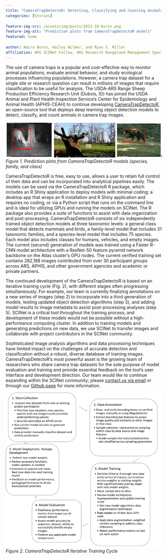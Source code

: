```yaml
---
title: "CameraTrapDetectoR: Detecting, Classifying and Counting Animals in Camera Trap Images"
categories: [Stories]

feature-img-src: /assets/img/posts/2023-10-burns.png
feature-img-alt: "Prediction plots from CameraTrapDetectoR models"
featured: home

author: Amira Burns, Hailey Wilmer, and Ryan S. Miller
affiliation: ARS SCINet Fellow, ARS Research Rangeland Management Specialist, and APHIS-CEAH Senior Ecologist
---
```


The use of camera traps is a popular and cost-effective way to monitor animal populations, evaluate animal behavior, and study ecological processes influencing populations. However, a camera trap dataset for a single site or research question can result in millions of images that require classification to be useful for analysis.<!--excerpt--> The USDA-ARS Range Sheep Production Efficiency Research Unit (Dubois, ID) has joined the USDA Animal and Plant Health Inspection Service’s Center for Epidemiology and Animal Health (APHIS-CEAH) to continue developing [CameraTrapDetectoR](https://github.com/CameraTrapDetectoR), an open-source tool that deploys deep learning object detection models to detect, classify, and count animals in camera trap images.

![Figure 1](/assets/img/posts/2023-10-burns-1.png) 
*Figure 1. Prediction plots from CameraTrapDetectoR models (species, family, and class)*

CameraTrapDetectoR is free, easy to use, allows a user to retain full control of their data and can be incorporated into analytical pipelines easily. The models can be used via the CameraTrapDetectoR R package, which includes an R Shiny application to deploy models with minimal coding; a desktop app that wraps an R installation and R Shiny application and requires no coding; or via a Python script that runs on the command line and is ideal for utilizing GPUs and running the models on SCINet. The R package also provides a suite of functions to assist with data organization and post-processing. CameraTrapDetectoR consists of six independently trained object detection models at three taxonomic levels: a general class model that detects mammals and birds, a family-level model that includes 31 taxonomic families, and a species-level model that includes 75 species. Each model also includes classes for humans, vehicles, and empty images. The current (second) generation of models was trained using a Faster R-CNN model architecture with a ResNet-50 feature pyramid network backbone on the Atlas cluster’s GPU nodes. The current verified training set contains 282,188 images contributed from over 30 participant groups across ARS, APHIS, and other government agencies and academic or private partners.

The continued development of the CameraTrapDetectoR is based on an iterative training cycle (Fig. 2), with different stages often progressing simultaneously. For example, our team is currently finalizing annotations on a new series of images (step 2) to incorporate into a third generation of models, testing updated object detection algorithms (step 3), and adding model results to image metadata to assist post-processing analyses (step 5). SCINet is a critical tool throughout the training process, and development of these models would not be possible without a high-performance computing cluster. In addition to training models and generating predictions on new data, we use SCINet to transfer images and collaborate with project contributors in the SCINet community. 

Sophisticated image analysis algorithms and data processing techniques have limited impact on the challenges of accurate detection and classification without a robust, diverse database of training images. CameraTrapDetectoR’s most powerful asset is the growing team of researchers who share camera trap datasets for the sole purpose of model evaluation and training and provide essential feedback on the tool’s user interface and development direction. Our team would like to continue expanding within the SCINet community; please [contact us via email](mailto:Amira.Burns@usda.gov?subject=CameraTrapDetectorR) or through our [Github page](https://github.com/orgs/CameraTrapDetectoR/discussions) for more information. 

![Figure 2](/assets/img/posts/2023-10-burns-2.png) 
*Figure 2. CameraTrapDetectoR Iterative Training Cycle*
